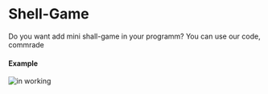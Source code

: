 # Shell-Game
Do you want add mini shall-game in your programm?
You can use our code, commrade

#### Example

![in working](https://i.imgur.com/LCTJZcx.gif "in working")
